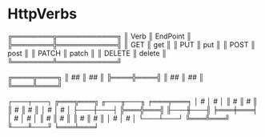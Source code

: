 # HttpVerbs

╔════════╦════════════╗
║ Verb   ║ EndPoint   ║
╠════════╬════════════╣
║ GET    ║ get        ║
║ PUT    ║ put        ║
║ POST   ║ post       ║
║ PATCH  ║ patch      ║
║ DELETE ║ delete     ║
╚════════╩════════════╝

╔════╦════╗
║ ## ║ ## ║
╠════╬════╣
║ ## ║ ## ║
╚════╩════╝

┌───┬───┐  ╔═══╦═══╗  ╓───╥───╖  ╒═══╤═══╕
│ # │ # │  ║ # ║ # ║  ║ # ║ # ║  │ # │ # │
├───┼───┤  ╠═══╬═══╣  ╟───╫───╢  ╞═══╪═══╡
│ # │ # │  ║ # ║ # ║  ║ # ║ # ║  │ # │ # │
└───┴───┘  ╚═══╩═══╝  ╙───╨───╜  ╘═══╧═══╛



